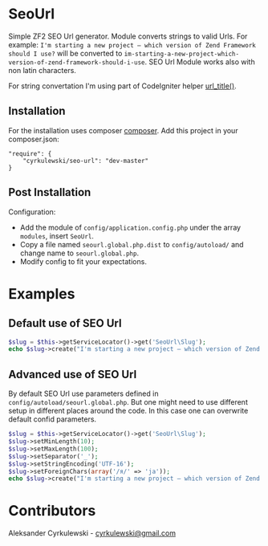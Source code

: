 SeoUrl
============================

Simple ZF2 SEO Url generator. Module converts strings to valid Urls. For example:
`I'm starting a new project – which version of Zend Framework should I use?` will be converted to
`im-starting-a-new-project-which-version-of-zend-framework-should-i-use`. SEO Url Module works also with non latin characters.

For string convertation I'm using part of CodeIgniter helper [url_title()](http://ellislab.com/codeigniter/user-guide/helpers/url_helper.html "CodeIgniter - Url helper").



Installation
------------
For the installation uses composer [composer](http://getcomposer.org "composer - package manager").
Add this project in your composer.json:


    "require": {
        "cyrkulewski/seo-url": "dev-master"
    }
    

Post Installation
------------
Configuration:
- Add the module of `config/application.config.php` under the array `modules`, insert `SeoUrl`.
- Copy a file named `seourl.global.php.dist` to `config/autoload/` and change name to `seourl.global.php`.
- Modify config to fit your expectations.


Examples
=====================================
Default use of SEO Url
------------
```php
$slug = $this->getServiceLocator()->get('SeoUrl\Slug');
echo $slug->create("I'm starting a new project – which version of Zend Framework should I use?");
```


Advanced use of SEO Url
------------
By default SEO Url use parameters defined in `config/autoload/seourl.global.php`. But one might need to use different setup in different places around the code. In this case one can overwrite default confid parameters.
```php
$slug = $this->getServiceLocator()->get('SeoUrl\Slug');
$slug->setMinLength(10);
$slug->setMaxLength(100);
$slug->setSeparator('_');
$slug->setStringEncoding('UTF-16');
$slug->setForeignChars(array('/я/' => 'ja'));
echo $slug->create("I'm starting a new project – which version of Zend Framework should I use?");
```


Contributors
=====================================

Aleksander Cyrkulewski - cyrkulewski@gmail.com
